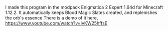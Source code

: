 I made this program in the modpack Enigmatica 2 Expert 1.64d for Minecraft 1.12.2.
It automatically keeps Blood Magic Slates created, and replenishes the orb's essence
There is a demo of it here, https://www.youtube.com/watch?v=IvKW25hffsE
